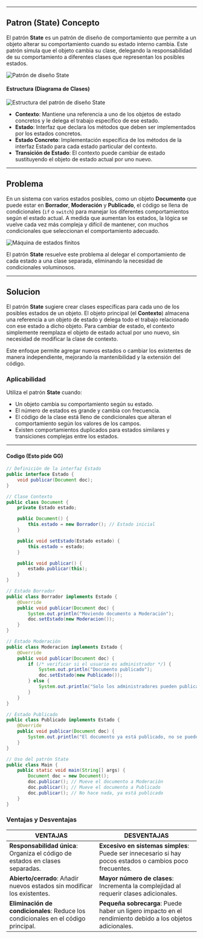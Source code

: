
---
## Patron (State) Concepto

El patrón **State** es un patrón de diseño de comportamiento que permite a un objeto alterar su comportamiento cuando su estado interno cambia. Este patrón simula que el objeto cambia su clase, delegando la responsabilidad de su comportamiento a diferentes clases que representan los posibles estados.

![Patrón de diseño State](https://refactoring.guru/images/patterns/content/state/state-es.png)
#### Estructura (Diagrama de Clases)

![Estructura del patrón de diseño State](https://refactoring.guru/images/patterns/diagrams/state/structure-es-indexed.png)

- **Contexto**: Mantiene una referencia a uno de los objetos de estado concretos y le delega el trabajo específico de ese estado.
- **Estado**: Interfaz que declara los métodos que deben ser implementados por los estados concretos.
- **Estado Concreto**: Implementación específica de los métodos de la interfaz Estado para cada estado particular del contexto.
- **Transición de Estado**: El contexto puede cambiar de estado sustituyendo el objeto de estado actual por uno nuevo.

---

## Problema

En un sistema con varios estados posibles, como un objeto **Documento** que puede estar en **Borrador**, **Moderación** y **Publicado**, el código se llena de condicionales (`if` o `switch`) para manejar los diferentes comportamientos según el estado actual. A medida que aumentan los estados, la lógica se vuelve cada vez más compleja y difícil de mantener, con muchos condicionales que seleccionan el comportamiento adecuado.

![Máquina de estados finitos](https://refactoring.guru/images/patterns/diagrams/state/problem1.png)


El patrón **State** resuelve este problema al delegar el comportamiento de cada estado a una clase separada, eliminando la necesidad de condicionales voluminosos.

---

## Solucion

El patrón **State** sugiere crear clases específicas para cada uno de los posibles estados de un objeto. El objeto principal (el **Contexto**) almacena una referencia a un objeto de estado y delega todo el trabajo relacionado con ese estado a dicho objeto. Para cambiar de estado, el contexto simplemente reemplaza el objeto de estado actual por uno nuevo, sin necesidad de modificar la clase de contexto.

Este enfoque permite agregar nuevos estados o cambiar los existentes de manera independiente, mejorando la mantenibilidad y la extensión del código.

### Aplicabilidad

Utiliza el patrón **State** cuando:

- Un objeto cambia su comportamiento según su estado.
- El número de estados es grande y cambia con frecuencia.
- El código de la clase está lleno de condicionales que alteran el comportamiento según los valores de los campos.
- Existen comportamientos duplicados para estados similares y transiciones complejas entre los estados.

---

#### Codigo (Esto pide GG)

```java
// Definición de la interfaz Estado
public interface Estado {
    void publicar(Document doc);
}

// Clase Contexto
public class Document {
    private Estado estado;

    public Document() {
        this.estado = new Borrador(); // Estado inicial
    }

    public void setEstado(Estado estado) {
        this.estado = estado;
    }

    public void publicar() {
        estado.publicar(this);
    }
}

// Estado Borrador
public class Borrador implements Estado {
    @Override
    public void publicar(Document doc) {
        System.out.println("Moviendo documento a Moderación");
        doc.setEstado(new Moderacion());
    }
}

// Estado Moderación
public class Moderacion implements Estado {
    @Override
    public void publicar(Document doc) {
        if (/* verificar si el usuario es administrador */) {
            System.out.println("Documento publicado");
            doc.setEstado(new Publicado());
        } else {
            System.out.println("Solo los administradores pueden publicar en este estado");
        }
    }
}

// Estado Publicado
public class Publicado implements Estado {
    @Override
    public void publicar(Document doc) {
        System.out.println("El documento ya está publicado, no se puede hacer nada");
    }
}

// Uso del patrón State
public class Main {
    public static void main(String[] args) {
        Document doc = new Document();
        doc.publicar(); // Mueve el documento a Moderación
        doc.publicar(); // Mueve el documento a Publicado
        doc.publicar(); // No hace nada, ya está publicado
    }
}

```

### Ventajas y Desventajas

| **VENTAJAS** | **DESVENTAJAS** |
| ------------ | --------------- |
| **Responsabilidad única**: Organiza el código de estados en clases separadas. | **Excesivo en sistemas simples**: Puede ser innecesario si hay pocos estados o cambios poco frecuentes. |
| **Abierto/cerrado**: Añadir nuevos estados sin modificar los existentes. | **Mayor número de clases**: Incrementa la complejidad al requerir clases adicionales. |
| **Eliminación de condicionales**: Reduce los condicionales en el código principal. | **Pequeña sobrecarga**: Puede haber un ligero impacto en el rendimiento debido a los objetos adicionales. |
